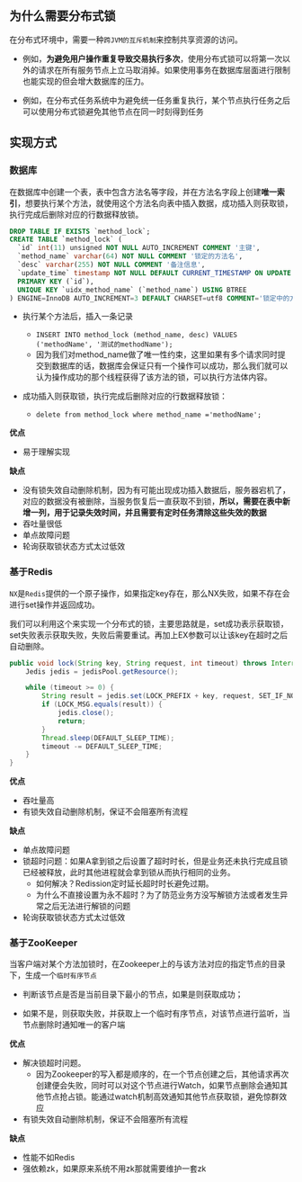 ## 为什么需要分布式锁

在分布式环境中，需要一种`跨JVM的互斥机制`来控制共享资源的访问。

- 例如，**为避免用户操作重复导致交易执行多次**，使用分布式锁可以将第一次以外的请求在所有服务节点上立马取消掉。如果使用事务在数据库层面进行限制也能实现的但会增大数据库的压力。

- 例如，在分布式任务系统中为避免统一任务重复执行，某个节点执行任务之后可以使用分布式锁避免其他节点在同一时刻得到任务

## 实现方式

### 数据库

在数据库中创建一个表，表中包含方法名等字段，并在方法名字段上创建**唯一索引**，想要执行某个方法，就使用这个方法名向表中插入数据，成功插入则获取锁，执行完成后删除对应的行数据释放锁。

```sql
DROP TABLE IF EXISTS `method_lock`;
CREATE TABLE `method_lock` (
  `id` int(11) unsigned NOT NULL AUTO_INCREMENT COMMENT '主键',
  `method_name` varchar(64) NOT NULL COMMENT '锁定的方法名',
  `desc` varchar(255) NOT NULL COMMENT '备注信息',
  `update_time` timestamp NOT NULL DEFAULT CURRENT_TIMESTAMP ON UPDATE CURRENT_TIMESTAMP,
  PRIMARY KEY (`id`),
  UNIQUE KEY `uidx_method_name` (`method_name`) USING BTREE
) ENGINE=InnoDB AUTO_INCREMENT=3 DEFAULT CHARSET=utf8 COMMENT='锁定中的方法';
```

- 执行某个方法后，插入一条记录
  - `INSERT INTO method_lock (method_name, desc) VALUES ('methodName', '测试的methodName');`
  - 因为我们对method_name做了唯一性约束，这里如果有多个请求同时提交到数据库的话，数据库会保证只有一个操作可以成功，那么我们就可以认为操作成功的那个线程获得了该方法的锁，可以执行方法体内容。

- 成功插入则获取锁，执行完成后删除对应的行数据释放锁：
  - `delete from method_lock where method_name ='methodName';`

**优点**

- 易于理解实现

**缺点**

- 没有锁失效自动删除机制，因为有可能出现成功插入数据后，服务器宕机了，对应的数据没有被删除，当服务恢复后一直获取不到锁，**所以，需要在表中新增一列，用于记录失效时间，并且需要有定时任务清除这些失效的数据**
- 吞吐量很低
- 单点故障问题
- 轮询获取锁状态方式太过低效

### 基于Redis

`NX`是`Redis`提供的一个原子操作，如果指定key存在，那么NX失败，如果不存在会进行set操作并返回成功。

我们可以利用这个来实现一个分布式的锁，主要思路就是，set成功表示获取锁，set失败表示获取失败，失败后需要重试。再加上EX参数可以让该key在超时之后自动删除。

```java
public void lock(String key, String request, int timeout) throws InterruptedException {
    Jedis jedis = jedisPool.getResource();

    while (timeout >= 0) {
        String result = jedis.set(LOCK_PREFIX + key, request, SET_IF_NOT_EXIST, SET_WITH_EXPIRE_TIME, DEFAULT_EXPIRE_TIME);
        if (LOCK_MSG.equals(result)) {
            jedis.close();
            return;
        }
        Thread.sleep(DEFAULT_SLEEP_TIME);
        timeout -= DEFAULT_SLEEP_TIME;
    }
}
```

**优点**

- 吞吐量高
- 有锁失效自动删除机制，保证不会阻塞所有流程

**缺点**

- 单点故障问题
- 锁超时问题：如果A拿到锁之后设置了超时时长，但是业务还未执行完成且锁已经被释放，此时其他进程就会拿到锁从而执行相同的业务。
  - 如何解决？Redission定时延长超时时长避免过期。
  - 为什么不直接设置为永不超时？为了防范业务方没写解锁方法或者发生异常之后无法进行解锁的问题
- 轮询获取锁状态方式太过低效

### 基于ZooKeeper

当客户端对某个方法加锁时，在Zookeeper上的与该方法对应的指定节点的目录下，生成一个`临时有序节点`

- 判断该节点是否是当前目录下最小的节点，如果是则获取成功；

- 如果不是，则获取失败，并获取上一个临时有序节点，对该节点进行监听，当节点删除时通知唯一的客户端

**优点**

- 解决锁超时问题。
  - 因为Zookeeper的写入都是顺序的，在一个节点创建之后，其他请求再次创建便会失败，同时可以对这个节点进行Watch，如果节点删除会通知其他节点抢占锁。能通过watch机制高效通知其他节点获取锁，避免惊群效应
- 有锁失效自动删除机制，保证不会阻塞所有流程

**缺点**

- 性能不如Redis
- 强依赖zk，如果原来系统不用zk那就需要维护一套zk